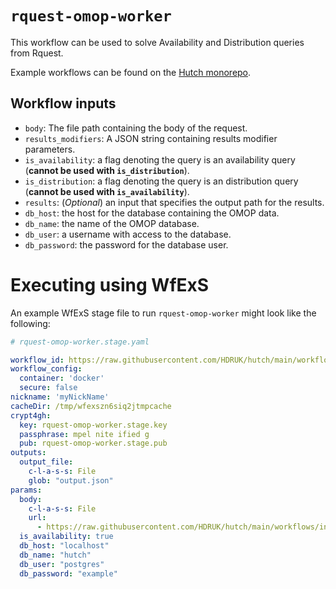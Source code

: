 # `rquest-omop-worker`

This workflow can be used to solve Availability and Distribution queries from Rquest.

Example workflows can be found on the [Hutch monorepo](https://github.com/HDRUK/hutch).

## Workflow inputs
- `body`: The file path containing the body of the request.
- `results_modifiers`: A JSON string containing results modifier parameters.
- `is_availability`: a flag denoting the query is an availability query (**cannot be used with `is_distribution`**).
- `is_distribution`: a flag denoting the query is an distribution query (**cannot be used with `is_availability`**).
- `results`: (*Optional*) an input that specifies the output path for the results.
- `db_host`: the host for the database containing the OMOP data.
- `db_name`: the name of the OMOP database.
- `db_user`: a username with access to the database.
- `db_password`: the password for the database user.

# Executing using WfExS
An example WfExS stage file to run `rquest-omop-worker` might look like the following:

```yaml
# rquest-omop-worker.stage.yaml

workflow_id: https://raw.githubusercontent.com/HDRUK/hutch/main/workflows/sec-hutchx86.cwl
workflow_config:
  container: 'docker'
  secure: false
nickname: 'myNickName'
cacheDir: /tmp/wfexszn6siq2jtmpcache
crypt4gh:
  key: rquest-omop-worker.stage.key
  passphrase: mpel nite ified g
  pub: rquest-omop-worker.stage.pub
outputs:
  output_file:
    c-l-a-s-s: File
    glob: "output.json"
params:
  body:
    c-l-a-s-s: File
    url:
      - https://raw.githubusercontent.com/HDRUK/hutch/main/workflows/inputs/rquest-query.json
  is_availability: true
  db_host: "localhost"
  db_name: "hutch"
  db_user: "postgres"
  db_password: "example"
```
